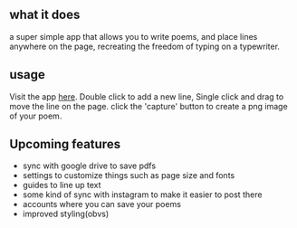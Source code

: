## what it does

a super simple app that allows you to write poems, and place lines anywhere on the page, recreating the freedom of typing on a typewriter.

## usage

Visit the app [here](https://nickk00324/github.io/doth).
Double click to add a new line,
Single click and drag to move the line on the page.
click the 'capture' button to create a png image of your poem.

## Upcoming features

- sync with google drive to save pdfs 
- settings to customize things such as page size and fonts
- guides to line up text
- some kind of sync with instagram to make it easier to post there
- accounts where you can save your poems
- improved styling(obvs)


